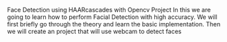 Face Detection using HAARcascades with Opencv  Project
In this  we are going to learn how to perform Facial Detection  with high accuracy. We will first briefly go through the theory and learn the basic implementation. Then we will create an  project that will use webcam to detect faces 


